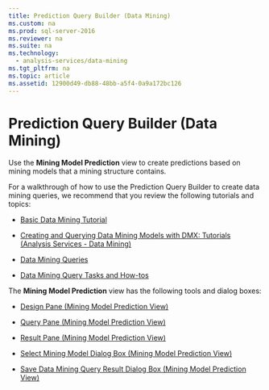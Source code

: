 ```yaml
---
title: Prediction Query Builder (Data Mining)
ms.custom: na
ms.prod: sql-server-2016
ms.reviewer: na
ms.suite: na
ms.technology: 
  - analysis-services/data-mining
ms.tgt_pltfrm: na
ms.topic: article
ms.assetid: 12900d49-db88-48bb-a5f4-0a9a172bc126
---
```

# Prediction Query Builder (Data Mining)
  Use the **Mining Model Prediction** view to create predictions based on mining models that a mining structure contains.  
  
 For a walkthrough of how to use the Prediction Query Builder to create data mining queries, we recommend that you review the following tutorials and topics:  
  
-   [Basic Data Mining Tutorial](../Topic/Basic%20Data%20Mining%20Tutorial.md)  
  
-   [Creating and Querying Data Mining Models with DMX: Tutorials &#40;Analysis Services - Data Mining&#41;](../Topic/Creating%20and%20Querying%20Data%20Mining%20Models%20with%20DMX:%20Tutorials%20\(Analysis%20Services%20-%20Data%20Mining\).md)  
  
-   [Data Mining Queries](../../Topics/TopicNameNotContainA/Data-Mining-Queries.md)  
  
-   [Data Mining Query Tasks and How-tos](../../Topics/TopicNameNotContainA/Data-Mining-Query-Tasks-and-How-tos.md)  
  
 The **Mining Model Prediction** view has the following tools and dialog boxes:  
  
-   [Design Pane &#40;Mining Model Prediction View&#41;](../../Topics/TopicNameNotContainA/Design-Pane--Mining-Model-Prediction-View-.md)  
  
-   [Query Pane &#40;Mining Model Prediction View&#41;](../../Topics/TopicNameNotContainA/Query-Pane--Mining-Model-Prediction-View-.md)  
  
-   [Result Pane &#40;Mining Model Prediction View&#41;](../../Topics/TopicNameNotContainA/Result-Pane--Mining-Model-Prediction-View-.md)  
  
-   [Select Mining Model Dialog Box &#40;Mining Model Prediction View&#41;](../../Topics/TopicNameNotContainA/Select-Mining-Model-Dialog-Box--Mining-Model-Prediction-View-.md)  
  
-   [Save Data Mining Query Result Dialog Box &#40;Mining Model Prediction View&#41;](../../Topics/TopicNameNotContainA/Save-Data-Mining-Query-Result-Dialog-Box--Mining-Model-Prediction-View-.md)  
  
  
